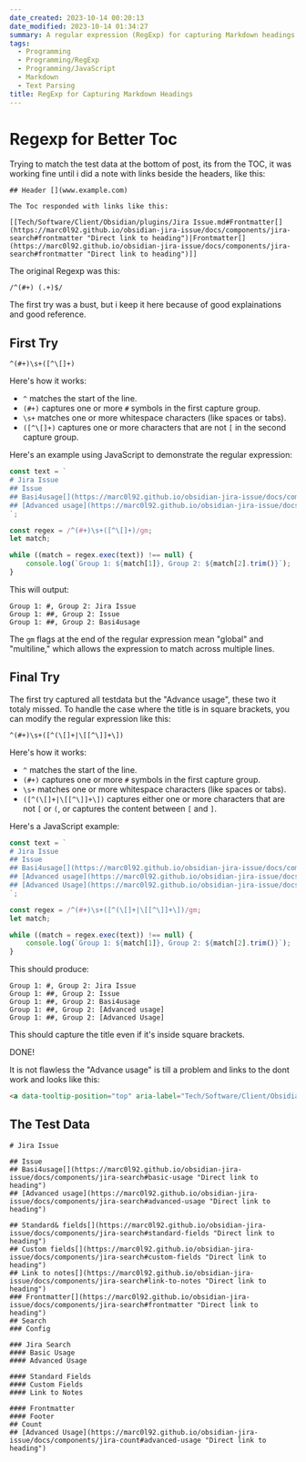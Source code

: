 ```yaml
---
date_created: 2023-10-14 00:20:13
date_modified: 2023-10-14 01:34:27
summary: A regular expression (RegExp) for capturing Markdown headings and their content.
tags:
  - Programming
  - Programming/RegExp
  - Programming/JavaScript
  - Markdown
  - Text Parsing
title: RegExp for Capturing Markdown Headings
---
```

# Regexp for Better Toc

Trying to match the test data at the bottom of post, its from the TOC, it was working fine until i did a note with links beside the headers, like this:

```text
## Header [](www.example.com)

The Toc responded with links like this:

[[Tech/Software/Client/Obsidian/plugins/Jira Issue.md#Frontmatter[​](https://marc0l92.github.io/obsidian-jira-issue/docs/components/jira-search#frontmatter "Direct link to heading")|Frontmatter[​](https://marc0l92.github.io/obsidian-jira-issue/docs/components/jira-search#frontmatter "Direct link to heading")]]
```

The original Regexp was this:

```regexp
/^(#+) (.+)$/
```

The first try was a bust, but i keep it here because of good explainations and good reference.

## First Try

```regex
^(#+)\s+([^\[]+)
```

Here's how it works:

- `^` matches the start of the line.
- `(#+)` captures one or more `#` symbols in the first capture group.
- `\s+` matches one or more whitespace characters (like spaces or tabs).
- `([^\[]+)` captures one or more characters that are not `[` in the second capture group.

Here's an example using JavaScript to demonstrate the regular expression:

```javascript
const text = `
# Jira Issue
## Issue
## Basi4usage[​](https://marc0l92.github.io/obsidian-jira-issue/docs/components/jira-search#basic-usage "Direct link to heading")
## [Advanced usage​](https://marc0l92.github.io/obsidian-jira-issue/docs/components/jira-search#advanced-usage "Direct link to heading")
`;

const regex = /^(#+)\s+([^\[]+)/gm;
let match;

while ((match = regex.exec(text)) !== null) {
    console.log(`Group 1: ${match[1]}, Group 2: ${match[2].trim()}`);
}
```

This will output:

```plaintext
Group 1: #, Group 2: Jira Issue
Group 1: ##, Group 2: Issue
Group 1: ##, Group 2: Basi4usage
```

The `gm` flags at the end of the regular expression mean "global" and "multiline," which allows the expression to match across multiple lines.

## Final Try

The first try captured all testdata but the "Advance usage", these two it totaly missed. To handle the case where the title is in square brackets, you can modify the regular expression like this:

```regex
^(#+)\s+([^(\[]+|\[[^\]]+\])
```

Here's how it works:

- `^` matches the start of the line.
- `(#+)` captures one or more `#` symbols in the first capture group.
- `\s+` matches one or more whitespace characters (like spaces or tabs).
- `([^(\[]+|\[[^\]]+\])` captures either one or more characters that are not `[` or `(`, or captures the content between `[` and `]`.

Here's a JavaScript example:

```javascript
const text = `
# Jira Issue
## Issue
## Basi4usage[​](https://marc0l92.github.io/obsidian-jira-issue/docs/components/jira-search#basic-usage "Direct link to heading")
## [Advanced usage​](https://marc0l92.github.io/obsidian-jira-issue/docs/components/jira-search#advanced-usage "Direct link to heading")
## [Advanced Usage​](https://marc0l92.github.io/obsidian-jira-issue/docs/components/jira-count#advanced-usage "Direct link to heading")
`;

const regex = /^(#+)\s+([^(\[]+|\[[^\]]+\])/gm;
let match;

while ((match = regex.exec(text)) !== null) {
    console.log(`Group 1: ${match[1]}, Group 2: ${match[2].trim()}`);
}
```

This should produce:

```plaintext
Group 1: #, Group 2: Jira Issue
Group 1: ##, Group 2: Issue
Group 1: ##, Group 2: Basi4usage
Group 1: ##, Group 2: [Advanced usage​]
Group 1: ##, Group 2: [Advanced Usage​]
```

This should capture the title even if it's inside square brackets.

DONE!

It is not flawless the "Advance usage" is till a problem and links to the dont work and looks like this:

```html
<a data-tooltip-position="top" aria-label="Tech/Software/Client/Obsidian/plugins/Jira Issue.md > [Advanced Usage​]" data-href="Tech/Software/Client/Obsidian/plugins/Jira Issue.md#[Advanced Usage​]" href="Tech/Software/Client/Obsidian/plugins/Jira Issue.md#[Advanced Usage​]" class="internal-link" target="_blank" rel="noopener">[Advanced Usage​</a>
```

## The Test Data

```text
# Jira Issue

## Issue
## Basi4usage[​](https://marc0l92.github.io/obsidian-jira-issue/docs/components/jira-search#basic-usage "Direct link to heading")
## [Advanced usage​](https://marc0l92.github.io/obsidian-jira-issue/docs/components/jira-search#advanced-usage "Direct link to heading")

## Standard& fields[​](https://marc0l92.github.io/obsidian-jira-issue/docs/components/jira-search#standard-fields "Direct link to heading")
## Custom fields[​](https://marc0l92.github.io/obsidian-jira-issue/docs/components/jira-search#custom-fields "Direct link to heading")
## Link to notes[​](https://marc0l92.github.io/obsidian-jira-issue/docs/components/jira-search#link-to-notes "Direct link to heading")
### Frontmatter[​](https://marc0l92.github.io/obsidian-jira-issue/docs/components/jira-search#frontmatter "Direct link to heading")
## Search
### Config

### Jira Search
#### Basic Usage
#### Advanced Usage

#### Standard Fields
#### Custom Fields
#### Link to Notes

#### Frontmatter
#### Footer
## Count
## [Advanced Usage​](https://marc0l92.github.io/obsidian-jira-issue/docs/components/jira-count#advanced-usage "Direct link to heading")
```
